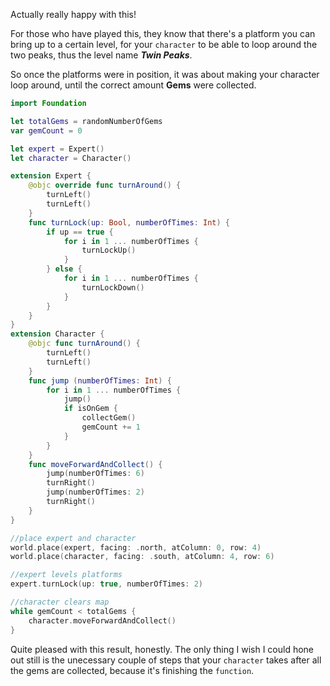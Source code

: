 Actually really happy with this!

For those who have played this, they know that there's a platform you can bring up to a certain level, for your `character` to be able to loop around the two peaks,
thus the level name ***Twin Peaks***.

So once the platforms were in position, it was about making your character loop around, until the correct amount **Gems** were collected.

```swift
import Foundation

let totalGems = randomNumberOfGems
var gemCount = 0

let expert = Expert()
let character = Character()

extension Expert {
    @objc override func turnAround() {
        turnLeft()
        turnLeft()
    }
    func turnLock(up: Bool, numberOfTimes: Int) {
        if up == true {
            for i in 1 ... numberOfTimes {
                turnLockUp()
            }
        } else {
            for i in 1 ... numberOfTimes {
                turnLockDown()
            }
        }
    }
}
extension Character {
    @objc func turnAround() {
        turnLeft()
        turnLeft()
    }
    func jump (numberOfTimes: Int) {
        for i in 1 ... numberOfTimes {
            jump()
            if isOnGem {
                collectGem()
                gemCount += 1
            }
        }
    }
    func moveForwardAndCollect() {
        jump(numberOfTimes: 6)
        turnRight()
        jump(numberOfTimes: 2)
        turnRight()
    }
}

//place expert and character
world.place(expert, facing: .north, atColumn: 0, row: 4)
world.place(character, facing: .south, atColumn: 4, row: 6)

//expert levels platforms
expert.turnLock(up: true, numberOfTimes: 2)

//character clears map
while gemCount < totalGems {
    character.moveForwardAndCollect()
}
```

Quite pleased with this result, honestly. The only thing I wish I could hone out still is the unecessary couple of steps that your `character` takes after
all the gems are collected, because it's finishing the `function`.
